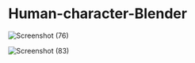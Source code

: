 # Human-character-Blender

![Screenshot (76)](https://github.com/user-attachments/assets/d0e95b2a-2fa2-4f5b-a93a-6424acb5648d)

![Screenshot (83)](https://github.com/user-attachments/assets/cdaf1cb3-f21c-4772-8071-630b7d4dec1c)

